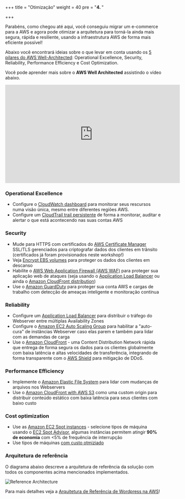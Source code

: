 +++
title = "Otimização"
weight = 40
pre = "<b>4. </b>"

+++


Parabéns, como chegou até aqui, você conseguiu migrar um e-commerce para a AWS e agora pode otimizar a arquitetura para torná-la ainda mais segura, rápida e resiliente, usando a infraestrutura AWS de forma mais eficiente possível!

Abaixo você encontrará ideias sobre o que levar em conta usando os <a href="https://aws.amazon.com/architecture/well-architected/" target="_blank">5 pilares do AWS Well-Architected</a>:  Operational Excellence, Security, Reliability, Performance Efficiency  e Cost Optimization.

Você pode aprender mais sobre o **AWS Well Architected** assistindo o vídeo abaixo.
<center>
<iframe width="560" height="315" src="https://www.youtube-nocookie.com/embed/MfxF-FYEFjY" frameborder="0" allow="accelerometer; autoplay; encrypted-media; gyroscope; picture-in-picture" allowfullscreen></iframe>
</center>

### Operational Excellence

- Configure o <a href="https://docs.aws.amazon.com/AmazonCloudWatch/latest/monitoring/CloudWatch_Dashboards.html" target="_blank">CloudWatch dashboard</a> para monitorar seus rescursos numa visão única, mesmo entre diferentes regiões AWS.
- Configure um <a href="https://docs.aws.amazon.com/awscloudtrail/latest/userguide/cloudtrail-create-and-update-a-trail.html" target="_blank">CloudTrail trail persistente</a> de forma a monitorar, auditar e alertar o que está acontecendo nas suas contas AWS

### Security  
- Mude para HTTPS com certificados do <a href="https://aws.amazon.com/certificate-manager/" target="_blank">AWS Certificate Manager</a> SSL/TLS gerenciados para criptografar dados dos clientes em trânsito (certificados já foram provisionados neste workshop!)
- Veja <a href="https://docs.aws.amazon.com/AWSEC2/latest/UserGuide/EBSEncryption.html" target="_blank">Encrypt EBS volumes</a> para proteger os dados dos clientes em descanso
- Habilite o <a href="https://aws.amazon.com/waf/"  target="_blank">AWS Web Application Firewall (AWS WAF)</a> para proteger sua aplicação web de ataques (seja usando o <a href="https://aws.amazon.com/blogs/aws/aws-web-application-firewall-waf-for-application-load-balancers/" target="_blank">Application Load Balancer</a> ou ainda o <a href="https://docs.aws.amazon.com/waf/latest/developerguide/cloudfront-features.html" target="_blank">Amazon CloudFront distribution</a>)
- Use o <a href="https://aws.amazon.com/guardduty/" target="_blank">Amazon GuardDuty</a> para proteger sua conta AWS e cargas de trabalho com detecção de ameaças inteligente e monitoração contínua

### Reliability
- Configure um <a href="https://docs.aws.amazon.com/elasticloadbalancing/latest/application/create-application-load-balancer.html" target="_blank">Application Load Balancer</a> para distribuir o tráfego do Webserver entre múltiplas Availability Zones
- Configure o <a href="https://docs.aws.amazon.com/autoscaling/ec2/userguide/GettingStartedTutorial.html" target="_blank">Amazon EC2 Auto Scaling Group</a> para habilitar a "auto-cura" de instâncias Webserver caso elas parem e também para lidar com as demandas de carga 
- Use o <a href="https://docs.aws.amazon.com/AmazonCloudFront/latest/DeveloperGuide/distribution-working-with.html" target="_blank">Amazon CloudFront</a> - uma Content Distribution Network rápida que entrega de forma segura os dados para os clientes globalmente com baixa latência e altas velocidades de transferência, integrando de forma transparente com o <a href="https://aws.amazon.com/shield/" target="_blank">AWS Shield</a> para mitigação de DDoS.

### Performance Efficiency
- Implemente o <a href="https://docs.aws.amazon.com/efs/latest/ug/getting-started.html" target="_blank">Amazon Elastic File System</a> para lidar com mudanças de arquivos nos Webservers
- Use o <a href="https://aws.amazon.com/blogs/networking-and-content-delivery/amazon-s3-amazon-cloudfront-a-match-made-in-the-cloud/" target="_blank">Amazon CloudFront with AWS S3</a> como uma custom origin para distribuir conteúdo estático com baixa latência para seus clientes com baixo custo

### Cost optimization
- Use as <a href="https://aws.amazon.com/ec2/spot/" target="_blank">Amazon EC2 Spot instances</a> - selecione tipos de máquina usando o <a href="https://aws.amazon.com/ec2/spot/instance-advisor/" target="_blank">EC2 Spot Advisor</a>, algumas instâncias permitem atingir **90% de economia** com <5% de frequência de interrupção
- Use tipos de máquinas <a href="https://aws.amazon.com/ec2/spot/pricing/" target="_blank"> com custo otmiziado</a>

### Arquitetura de referência

O diagrama abaixo descreve a arquitetura de referência da solução com todos os componentes acima mencionados implementados.

![Reference Architecture](/opt/aws-ref-arch.png)

Para mais detalhes veja a <a href="https://github.com/aws-samples/aws-refarch-wordpress" target="_blank">Arquitetura de Referência de Wordpress na AWS</a>!
